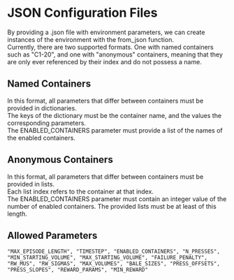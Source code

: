 # JSON Configuration Files
By providing a .json file with environment parameters, we can create instances of the environment with the from_json function.  
Currently, there are two supported formats. One with named containers such as "C1-20", and one with "anonymous" containers, meaning that they are only ever referenced by their index and do not possess a name.

## Named Containers
In this format, all parameters that differ between containers must be provided in dictionaries.  
The keys of the dictionary must be the container name, and the values the corresponding parameters.  
The ENABLED_CONTAINERS parameter must provide a list of the names of the enabled containers.

## Anonymous Containers
In this format, all parameters that differ between containers must be provided in lists.  
Each list index refers to the container at that index.  
The ENABLED_CONTAINERS parameter must contain an integer value of the number of enabled containers. The provided lists must be at least of this length.

## Allowed Parameters  
`"MAX_EPISODE_LENGTH",
    "TIMESTEP",
    "ENABLED_CONTAINERS",
    "N_PRESSES",
    "MIN_STARTING_VOLUME",
    "MAX_STARTING_VOLUME",
    "FAILURE_PENALTY",
    "RW_MUS",
    "RW_SIGMAS",
    "MAX_VOLUMES",
    "BALE_SIZES",
    "PRESS_OFFSETS",
    "PRESS_SLOPES",
    "REWARD_PARAMS",
    "MIN_REWARD"`